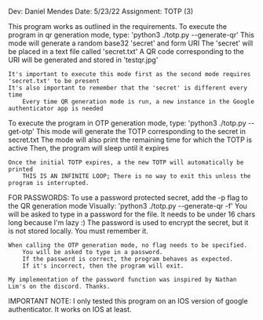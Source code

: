Dev: Daniel Mendes
Date: 5/23/22
Assignment: TOTP (3)

This program works as outlined in the requirements.
To execute the program in qr generation mode, type: 'python3 ./totp.py --generate-qr'
    This mode will generate a random base32 'secret' and form URI
        The 'secret' will be placed in a text file called 'secret.txt'
    A QR code corresponding to the URI will be generated and stored in 'testqr.jpg'

    It's important to execute this mode first as the second mode requires 'secret.txt' to be present
    It's also important to remember that the 'secret' is different every time
        Every time QR generation mode is run, a new instance in the Google authenticator app is needed


To execute the program in OTP generation mode, type: 'python3 ./totp.py --get-otp'
    This mode will generate the TOTP corresponding to the secret in secret.txt
        The mode will also print the remaining time for which the TOTP is active
        Then, the program will sleep until it expires

    Once the initial TOTP expires, a the new TOTP will automatically be printed
        THIS IS AN INFINITE LOOP; There is no way to exit this unless the program is interrupted. 


FOR PASSWORDS:
    To use a password protected secret, add the -p flag to the QR generation mode
        Visually: 'python3 ./totp.py --generate-qr -f'
        You will be asked to type in a password for the file. It needs to be under 16 chars long because I'm lazy :) 
        The password is used to encrypt the secret, but it is not stored locally. You must remember it. 

    When calling the OTP generation mode, no flag needs to be specified.
        You will be asked to type in a password. 
        If the password is correct, the program behaves as expected. 
        If it's incorrect, then the program will exit. 

    My implementation of the password function was inspired by Nathan Lim's on the discord. Thanks.

IMPORTANT NOTE:
    I only tested this program on an IOS version of google authenticator. It works on IOS at least.